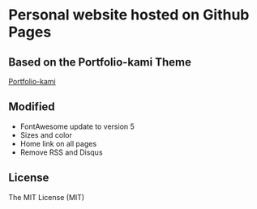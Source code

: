 # Personal website hosted on Github Pages

## Based on the Portfolio-kami Theme
[Portfolio-kami](https://github.com/Bloc/portfolio-kami)

## Modified
- FontAwesome update to version 5
- Sizes and color
- Home link on all pages
- Remove RSS and Disqus

## License
The MIT License (MIT)

